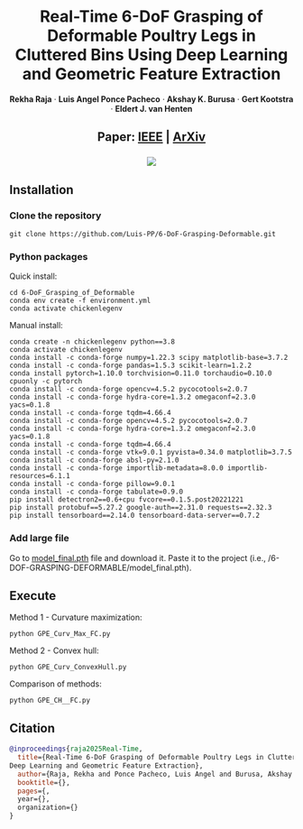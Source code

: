 <p align="center">
  <h1 align="center">Real-Time 6-DoF Grasping of Deformable Poultry Legs in Cluttered Bins Using
Deep Learning and Geometric Feature Extraction</h1>
  <p align="center">
    <strong>Rekha Raja</strong>
    ·
    <strong>Luis Angel Ponce Pacheco</strong>
    ·
    <strong>Akshay K. Burusa</strong>
    ·
    <strong>Gert Kootstra</strong>
    ·
    <strong>Eldert J. van Henten</strong>
  </p>
</p>

<h2 align="center">
  Paper: 
  <a href="https://" target="_blank">IEEE</a> | 
  <a href="https://" target="_blank">ArXiv</a>
</h2>



<h3 align="center">

  ![](Short_Simple_x4.gif)

</h3>



## Installation


### Clone the repository

```
git clone https://github.com/Luis-PP/6-DoF-Grasping-Deformable.git
```

### Python packages

Quick install:
```
cd 6-DoF_Grasping_of_Deformable
conda env create -f environment.yml
conda activate chickenlegenv
```
Manual install:
```
conda create -n chickenlegenv python==3.8
conda activate chickenlegenv
conda install -c conda-forge numpy=1.22.3 scipy matplotlib-base=3.7.2 
conda install -c conda-forge pandas=1.5.3 scikit-learn=1.2.2
conda install pytorch=1.10.0 torchvision=0.11.0 torchaudio=0.10.0 cpuonly -c pytorch
conda install -c conda-forge opencv=4.5.2 pycocotools=2.0.7
conda install -c conda-forge hydra-core=1.3.2 omegaconf=2.3.0 yacs=0.1.8
conda install -c conda-forge tqdm=4.66.4
conda install -c conda-forge opencv=4.5.2 pycocotools=2.0.7
conda install -c conda-forge hydra-core=1.3.2 omegaconf=2.3.0 yacs=0.1.8
conda install -c conda-forge tqdm=4.66.4
conda install -c conda-forge vtk=9.0.1 pyvista=0.34.0 matplotlib=3.7.5
conda install -c conda-forge absl-py=2.1.0
conda install -c conda-forge importlib-metadata=8.0.0 importlib-resources=6.1.1
conda install -c conda-forge pillow=9.0.1
conda install -c conda-forge tabulate=0.9.0
pip install detectron2==0.6+cpu fvcore==0.1.5.post20221221
pip install protobuf==5.27.2 google-auth==2.31.0 requests==2.32.3
pip install tensorboard==2.14.0 tensorboard-data-server==0.7.2
```


### Add large file
Go to [model_final.pth](https://drive.google.com/file/d/1cjJ5UrVO298LzIcI5di2yT2fm8wcMwsq/view?usp=sharing) file and download it. Paste it to the project (i.e., /6-DOF-GRASPING-DEFORMABLE/model_final.pth).

## Execute

Method 1 - Curvature maximization:
```
python GPE_Curv_Max_FC.py
```

Method 2 - Convex hull:
```
python GPE_Curv_ConvexHull.py
```

Comparison of methods:
```
python GPE_CH__FC.py
```

## Citation
```bibtex
@inproceedings{raja2025Real-Time,
  title={Real-Time 6-DoF Grasping of Deformable Poultry Legs in Cluttered Bins Using
Deep Learning and Geometric Feature Extraction},
  author={Raja, Rekha and Ponce Pacheco, Luis Angel and Burusa, Akshay K and Kootstra, Gert and van Henten, Eldert J},
  booktitle={},
  pages={,
  year={},
  organization={}
}
```